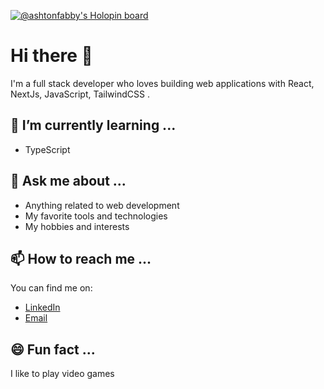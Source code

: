 [![@ashtonfabby's Holopin board](https://holopin.io/api/user/board?user=ashtonfabby)](https://holopin.io/@ashtonfabby)

# Hi there 👋

I'm a full stack developer who loves building web applications with React, NextJs, JavaScript, TailwindCSS .

## 🌱 I’m currently learning ...

- TypeScript

## 💬 Ask me about ...

- Anything related to web development
- My favorite tools and technologies
- My hobbies and interests

## 📫 How to reach me ...

You can find me on:

- [LinkedIn](https://www.linkedin.com/in/faraibauti)
- [Email](mailto:ashtonfabbt@gmail.com)

## 😄 Fun fact ...

I like to play video games
